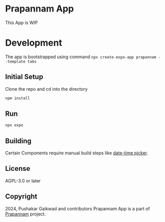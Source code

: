 # Prapannam App

This App is WIP

# Development

The app is bootstrapped using command `npx create-expo-app prapannam --template tabs`


## Initial Setup

Clone the repo and cd into the directory

```bash	
npm install
```

## Run

```bash
npx expo
```

## Building

Certain Components require manual build steps like [date-time picker](https://github.com/react-native-datetimepicker/datetimepicker/blob/HEAD/docs/manual-installation.md). 

## License

AGPL-3.0 or later

## Copyright

2024, Pushakar Gaikwad and contributors
Prapannam App is a part of [Prapannam](https://www.prapannam.com) project.